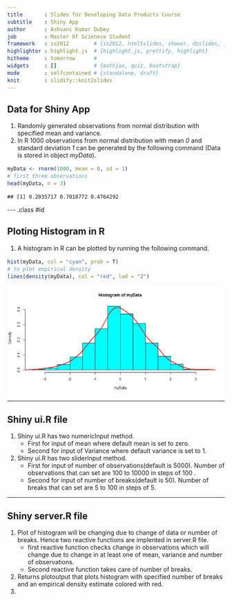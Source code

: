 ```yaml
---
title       : Slides for Developing Data Products Course
subtitle    : Shiny App
author      : Ashvani Kumar Dubey
job         : Master Of Scienece Student
framework   : io2012        # {io2012, html5slides, shower, dzslides, ...}
highlighter : highlight.js  # {highlight.js, prettify, highlight}
hitheme     : tomorrow      # 
widgets     : []            # {mathjax, quiz, bootstrap}
mode        : selfcontained # {standalone, draft}
knit        : slidify::knit2slides
---      
```


## Data for Shiny App

1. Randomly generated observations from normal distribution with specified mean and variance.   
2. In R 1000 observations from normal distribution with mean *0* and standard deviation *1* can be generated by the following command (Data is stored in object *myData*).  


```r
myData <- rnorm(1000, mean = 0, sd = 1)
# first three observations
head(myData, n = 3)
```

```
## [1] 0.2035717 0.7018772 0.4764292
```

--- .class #id 

## Ploting Histogram in R   

1. A histogram in R can be plotted by running the following command.

```r
hist(myData, col = "cyan", prob = T)
# to plot empirical density
lines(density(myData), col = "red", lwd = "2")
```

<img src="assets/fig/unnamed-chunk-2-1.png" title="plot of chunk unnamed-chunk-2" alt="plot of chunk unnamed-chunk-2" style="display: block; margin: auto;" />

---    

## Shiny ui.R file  
1. Shiny ui.R has two numericInput method.   
   - First for input of mean where default mean is set to zero.   
   - Second for input of Variance where default variance is set to 1.  
2. Shiny ui.R has two sliderInput method.   
   - First for input of number of observations(default is 5000). Number of observations that can set are 100 to 10000 in steps of 100 .
   - Second for input of number of breaks(default is 50). Number of breaks that can set are 5 to 100 in steps of 5.  

---   

## Shiny server.R file   

1. Plot of histogram will be changing due to change of data or number of breaks. Hence two reactive functions are implented in server.R file.   
   - first reactive function checks change in observations which will change due to change in at least one of mean, variance and number of observations.
   - Second reactive function takes care of number of breaks.   
2. Returns plotoutput that plots histogram with specified number of breaks and an empirical density estimate colored with red.   
3. 

